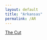 ```yaml
---
layout: default
title: "Arkansas"
permalink: /AR
---
```


[The Cut](https://www.thecut.com/2021/04/arkansas-has-passed-the-most-extreme-anti-trans-bill-yet.html)
